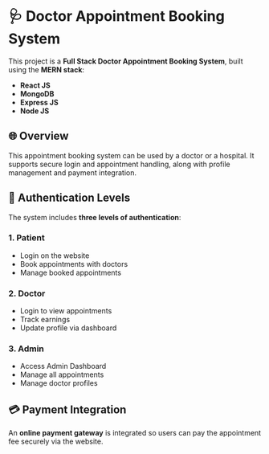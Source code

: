 # 🩺 Doctor Appointment Booking System

This project is a **Full Stack Doctor Appointment Booking System**, built using the **MERN stack**:
- **React JS**
- **MongoDB**
- **Express JS**
- **Node JS**

## 🌐 Overview
This appointment booking system can be used by a doctor or a hospital. It supports secure login and appointment handling, along with profile management and payment integration.

## 🔐 Authentication Levels

The system includes **three levels of authentication**:

### 1. Patient
- Login on the website
- Book appointments with doctors
- Manage booked appointments

### 2. Doctor
- Login to view appointments
- Track earnings
- Update profile via dashboard

### 3. Admin
- Access Admin Dashboard
- Manage all appointments
- Manage doctor profiles

## 💳 Payment Integration
An **online payment gateway** is integrated so users can pay the appointment fee securely via the website.